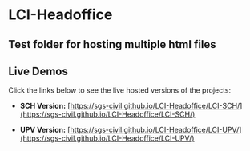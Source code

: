 # LCI-Headoffice
Test folder for hosting multiple html files
---

## Live Demos

Click the links below to see the live hosted versions of the projects:

*   **SCH Version:** [https://sgs-civil.github.io/LCI-Headoffice/LCI-SCH/](https://sgs-civil.github.io/LCI-Headoffice/LCI-SCH/)

*   **UPV Version:** [https://sgs-civil.github.io/LCI-Headoffice/LCI-UPV/](https://sgs-civil.github.io/LCI-Headoffice/LCI-UPV/)
